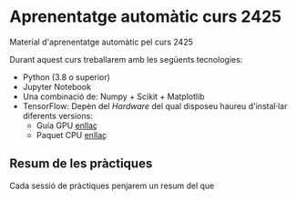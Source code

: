 # Aprenentatge automàtic curs 2425


Material d'aprenentatge automàtic pel curs 2425


Durant aquest curs treballarem amb les següents tecnologies:

- Python (3.8 o superior)
- Jupyter Notebook
- Una combinació de: Numpy + Scikit + Matplotlib
- TensorFlow: Depèn del _Hardware_ del qual disposeu haureu d'instal·lar diferents versions: 
  - Guía GPU [enllaç](https://www.tensorflow.org/install/)
  - Paquet CPU [enllaç](https://pypi.org/project/tensorflow-cpu/)
  
## Resum de les pràctiques

Cada sessió de pràctiques penjarem un resum del que 
